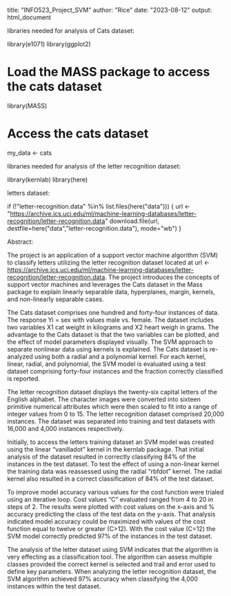 title: "INFO523_Project_SVM"
author: "Rice"
date: "2023-08-12"
output: html_document


libraries needed for analysis of Cats dataset:

library(e1071)
library(ggplot2)

# Load the MASS package to access the cats dataset
library(MASS)

# Access the cats dataset
my_data <- cats



libraries needed for analysis of the letter recognition dataset:

library(kernlab)
library(here)

letters dataset: 

if (!"letter-recognition.data" %in% list.files(here("data"))) {
  url <- "https://archive.ics.uci.edu/ml/machine-learning-databases/letter-recognition/letter-recognition.data"
  download.file(url, destfile=here("data","letter-recognition.data"), mode="wb") 
}




Abstract:

The project is an application of a support vector machine algorithm (SVM) to classify letters utilizing the letter recognition dataset located at   url <- https://archive.ics.uci.edu/ml/machine-learning-databases/letter-recognition/letter-recognition.data. The project introduces the concepts of support vector machines and leverages the Cats dataset in the Mass package to explain linearly separable data, hyperplanes, margin, kernels, and non-linearly separable cases.

The Cats dataset comprises one hundred and forty-four instances of data. The response Yi = sex with values male vs. female. The dataset includes two variables X1 cat weight in kilograms and X2 heart weigh in grams. The advantage to the Cats dataset is that the two variables can be plotted, and the effect of model parameters displayed visually. The SVM approach to separate nonlinear data using kernels is explained. The Cats dataset is re-analyzed using both a radial and a polynomial kernel. For each kernel, linear, radial, and polynomial, the SVM model is evaluated using a test dataset comprising forty-four instances and the fraction correctly classified is reported. 

The letter recognition dataset displays the twenty-six capital letters of the English alphabet. The character images were converted into sixteen primitive numerical attributes which were then scaled to fit into a range of integer values from 0 to 15. The letter recognition dataset comprised 20,000 instances. The dataset was separated into training and test datasets with 16,000 and 4,000 instances respectively. 

Initially, to access the letters training dataset an SVM model was created using the linear “vanilladot” kernel in the kernlab package. That initial analysis of the dataset resulted in correctly classifying 84% of the instances in the test dataset. To test the effect of using a non-linear kernel the training data was reassessed using the radial “rbfdot” kernel. The radial kernel also resulted in a correct classification of 84% of the test dataset. 

To improve model accuracy various values for the cost function were trialed using an iterative loop. Cost values “C” evaluated ranged from 4 to 20 in steps of 2. The results were plotted with cost values on the x-axis and % accuracy predicting the class of the test data on the y-axis. That analysis indicated model accuracy could be maximized with values of the cost function equal to twelve or greater (C>12). With the cost value (C=12) the SVM model correctly predicted 97% of the instances in the test dataset. 

The analysis of the letter dataset using SVM indicates that the algorithm is very effecting as a classification tool. The algorithm can assess multiple classes provided the correct kernel is selected and trail and error used to define key parameters. When analyzing the letter recognition dataset, the SVM algorithm achieved 97% accuracy when classifying the 4,000 instances within the test dataset. 
